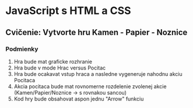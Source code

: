 # JavaScript s HTML a CSS

## Cvičenie: Vytvorte hru Kamen - Papier - Noznice

### Podmienky

1. Hra bude mat graficke rozhranie
2. Hra bude v mode Hrac versus Pocitac
3. Hra bude ocakavat vstup hraca a nasledne vygeneruje nahodnu akciu Pocitaca
4. Akcia pocitaca bude mat rovnomerne rozdelenie zvolenej akcie (Kamen/Papier/Noznice -> s rovnakou sancou) 
5. Kod hry bude obsahovat aspon jednu "Arrow" funkciu